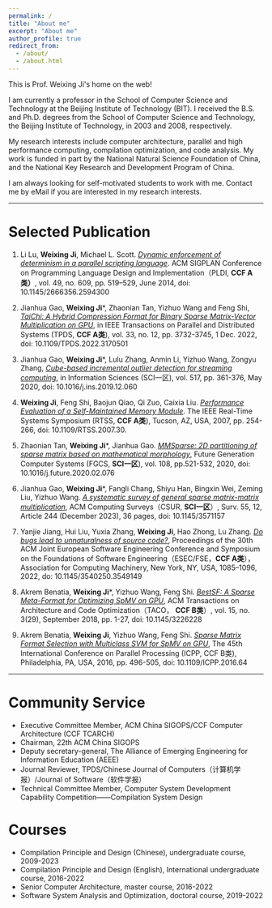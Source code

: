 ```yaml
---
permalink: /
title: "About me"
excerpt: "About me"
author_profile: true
redirect_from: 
  - /about/
  - /about.html
---
```


This is Prof. Weixing Ji's home on the web!

I am currently a professor in the School of Computer Science and Technology at the Beijing Institute of Technology (BIT). I received the B.S. and Ph.D. degrees from the School of Computer Science and Technology, the Beijing Institute of Technology, in 2003 and 2008, respectively.

My research interests include computer architecture, parallel and high performance computing, compilation optimization, and code analysis. My work is funded in part by the National Natural Science Foundation of China, and the National Key Research and Development Program of China.

I am always looking for self-motivated students to work with me. Contact me by eMail if you are interested in my research interests.

------

Selected Publication
======
1. Li Lu, **Weixing Ji**, Michael L. Scott. [*Dynamic enforcement of determinism in a parallel scripting language*](https://dl.acm.org/doi/abs/10.1145/2666356.2594300). ACM SIGPLAN Conference on Programming Language Design and Implementation（PLDI, **CCF A类）**, vol. 49, no. 609, pp. 519–529, June 2014, doi: 10.1145/2666356.2594300

1. Jianhua Gao, **Weixing Ji**\*, Zhaonian Tan, Yizhuo Wang and Feng Shi, [*TaiChi: A Hybrid Compression Format for Binary Sparse Matrix-Vector Multiplication on GPU*](https://doi.org/10.1109/TPDS.2022.3170501), in IEEE Transactions on Parallel and Distributed Systems (TPDS, **CCF A类**), vol. 33, no. 12, pp. 3732-3745, 1 Dec. 2022, doi: 10.1109/TPDS.2022.3170501

1. Jianhua Gao, **Weixing Ji**\*, Lulu Zhang, Anmin Li, Yizhuo Wang, Zongyu Zhang, [*Cube-based incremental outlier detection for streaming computing*](https://doi.org/10.1016/j.ins.2019.12.060), in Information Sciences (SCI一区), vol. 517, pp. 361-376, May 2020, doi: 10.1016/j.ins.2019.12.060

1. **Weixing Ji**, Feng Shi, Baojun Qiao, Qi Zuo, Caixia Liu. [*Performance Evaluation of a Self-Maintained Memory Module*](https://ieeexplore.ieee.org/abstract/document/4408310). The IEEE Real-Time Systems Symposium (RTSS, **CCF A类**), Tucson, AZ, USA, 2007, pp. 254-266, doi: 10.1109/RTSS.2007.30.

1. Zhaonian Tan, **Weixing Ji**\*, Jianhua Gao. [*MMSparse: 2D partitioning of sparse matrix based on mathematical morphology*](https://doi.org/10.1016/j.future.2020.02.076), Future Generation Computer Systems (FGCS, **SCI一区**), vol. 108, pp.521-532, 2020, doi: 10.1016/j.future.2020.02.076

1. Jianhua Gao, **Weixing Ji**\*, Fangli Chang, Shiyu Han, Bingxin Wei, Zeming Liu, Yizhuo Wang. [*A systematic survey of general sparse matrix-matrix multiplication*](https://doi.org/10.1145/3571157), ACM Computing Surveys（CSUR, **SCI一区**）, Surv. 55, 12, Article 244 (December 2023), 36 pages, doi: 10.1145/3571157

1. Yanjie Jiang, Hui Liu, Yuxia Zhang, **Weixing Ji**, Hao Zhong, Lu Zhang. [*Do bugs lead to unnaturalness of source code?*](https://doi.org/10.1145/3540250.3549149), Proceedings of the 30th ACM Joint European Software Engineering Conference and Symposium on the Foundations of Software Engineering（ESEC/FSE，**CCF A类**），Association for Computing Machinery, New York, NY, USA, 1085–1096, 2022, do: 10.1145/3540250.3549149

1. Akrem Benatia, **Weixing Ji**\*, Yizhuo Wang, Feng Shi. [*BestSF: A Sparse Meta-Format for Optimizing SpMV on GPU*](https://doi.org/10.1145/3226228), ACM Transactions on Architecture and Code Optimization（TACO， **CCF B类**）, vol. 15, no. 3(29), September 2018, pp. 1-27, doi: 10.1145/3226228

1. Akrem Benatia, **Weixing Ji**, Yizhuo Wang, Feng Shi. [*Sparse Matrix Format Selection with Multiclass SVM for SpMV on GPU*](https://ieeexplore.ieee.org/abstract/document/7573853), The 45th International Conference on Parallel Processing (ICPP, CCF B类), Philadelphia, PA, USA, 2016, pp. 496-505, doi: 10.1109/ICPP.2016.64

------

Community Service
======
- Executive Committee Member, ACM China SIGOPS/CCF Computer Architecture (CCF TCARCH)
- Chairman, 22th ACM China SIGOPS
- Deputy secretary-general, The Alliance of Emerging Engineering for Information Education (AEEE)
- Journal Reviewer, TPDS/Chinese Journal of Computers（计算机学报）/Journal of Software（软件学报）
- Technical Committee Member, Computer System Development Capability Competition——Compilation System Design

Courses
======
- Compilation Principle and Design (Chinese), undergraduate course, 2009-2023
- Compilation Principle and Design (English), International undergraduate course, 2016-2022
- Senior Computer Architecture, master course, 2016-2022
- Software System Analysis and Optimization, doctoral course, 2019-2022
